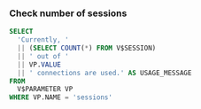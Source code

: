 ### Check number of sessions
```sql
SELECT
  'Currently, '
  || (SELECT COUNT(*) FROM V$SESSION)
  || ' out of '
  || VP.VALUE
  || ' connections are used.' AS USAGE_MESSAGE
FROM
  V$PARAMETER VP
WHERE VP.NAME = 'sessions'
```
